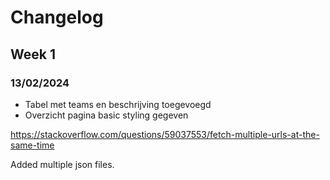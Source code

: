 # Changelog
## Week 1
### 13/02/2024
- Tabel met teams en beschrijving toegevoegd
- Overzicht pagina basic styling gegeven

https://stackoverflow.com/questions/59037553/fetch-multiple-urls-at-the-same-time

Added multiple json files.
